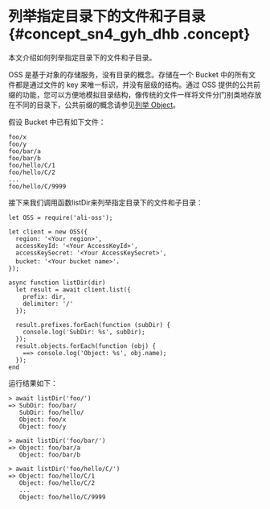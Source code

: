 # 列举指定目录下的文件和子目录 {#concept_sn4_gyh_dhb .concept}

本文介绍如何列举指定目录下的文件和子目录。

OSS 是基于对象的存储服务，没有目录的概念。存储在一个 Bucket 中的所有文件都是通过文件的 key 来唯一标识，并没有层级的结构。通过 OSS 提供的公共前缀的功能，您可以方便地模拟目录结构，像传统的文件一样将文件分门别类地存放在不同的目录下，公共前缀的概念请参见[列举 Object](../../../../../cn.zh-CN/开发指南/管理文件/查看文件列表.md#)。

假设 Bucket 中已有如下文件：

```
foo/x
foo/y
foo/bar/a
foo/bar/b
foo/hello/C/1
foo/hello/C/2
...
foo/hello/C/9999

```

接下来我们调用函数listDir来列举指定目录下的文件和子目录：

```language-js
let OSS = require('ali-oss');

let client = new OSS({
  region: '<Your region>',
  accessKeyId: '<Your AccessKeyId>',
  accessKeySecret: '<Your AccessKeySecret>',
  bucket: '<Your bucket name>'，
});

async function listDir(dir)
  let result = await client.list({
    prefix: dir,
    delimiter: '/'
  });

  result.prefixes.forEach(function (subDir) {
    console.log('SubDir: %s', subDir);
  });
  result.objects.forEach(function (obj) {
    ==> console.log('Object: %s', obj.name); 
  });
end

```

运行结果如下：

```
> await listDir('foo/')
=> SubDir: foo/bar/
   SubDir: foo/hello/
   Object: foo/x
   Object: foo/y

> await listDir('foo/bar/')
=> Object: foo/bar/a
   Object: foo/bar/b

> await listDir('foo/hello/C/')
=> Object: foo/hello/C/1
   Object: foo/hello/C/2
   ...
   Object: foo/hello/C/9999

```

